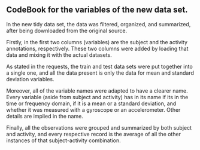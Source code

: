 ## CodeBook for the variables of the new data set.

In the new tidy data set, the data was filtered, organized, and summarized, after being downloaded from the original source.

Firstly, in the first two columns (variables) are the subject and the activity annotations, respectively. These two columns were added by loading that data and mixing it with the actual datasets.

As stated in the requests, the train and test data sets were put together into a single one, and all the data present is only the data for mean and standard deviation variables.

Moreover, all of the variable names were adapted to have a clearer name. Every variable (aside from subject and activity) has in its name if its in the time or frequency domain, if it is a mean or a standard deviation, and whether it was measured with a gyroscope or an accelerometer. Other details are implied in the name.

Finally, all the observations were grouped and summarized by both subject and activity, and every respective record is the average of all the other instances of that subject-activity combination.
